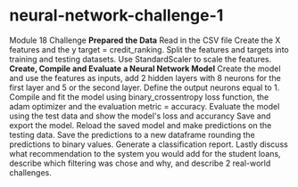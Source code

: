 # neural-network-challenge-1
Module 18 Challenge
**Prepared the Data**
Read in the CSV file
Create the X features and the y target = credit_ranking.
Split the features and targets into training and testing datasets.
Use StandardScaler to scale the features.
**Create, Compile and Evaluate a Neural Network Model**
Create the model and use the features as inputs, add 2 hidden layers with 8 neurons for the first layer and 5 or the second layer.
Define the output neurons equal to 1.
Compile and fit the model using binary_crossentropy loss function, the adam optimizer and the evaluation metric = accuracy.
Evaluate the model using the test data and show the model's loss and accurancy
Save and export the model.
Reload the saved model and make predictions on the testing data.
Save the predictions to a new dataframe rounding the predictions to binary values.
Generate a classification report.
Lastly discuss what recommendation to the system you would add for the student loans, describe which filtering was chose and why, and describe 2 real-world challenges.